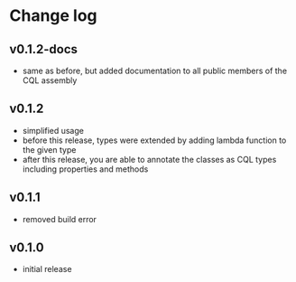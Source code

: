 # Change log

## v0.1.2-docs

* same as before, but added documentation to all public members of the CQL assembly

## v0.1.2

* simplified usage
* before this release, types were extended by adding lambda function to the given type
* after this release, you are able to annotate the classes as CQL types including properties and methods

## v0.1.1

* removed build error

## v0.1.0

* initial release
